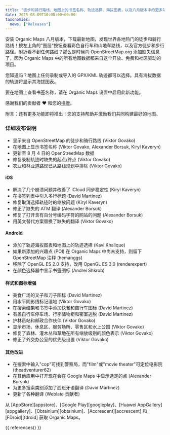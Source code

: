 ```yaml
---
title: "徒步和骑行路线、地图上的书签名称、轨迹选择、海拔图表，以及八月版本中的更多功能"
date: 2025-08-09T10:00:00+00:00
taxonomies:
  news: ["Releases"]
---
```


安装 Organic Maps 八月版本，下载最新地图，发现世界各地热门的徒步和骑行路线！按左上角的"图层"按钮查看彩色自行车和山地车路线，以及官方徒步和步行路径。附近看不到任何路线？那么是时候向 OpenStreetMap.org 添加缺失信息了，因为 Organic Maps 中的所有地图数据都来自这个开放、免费和社区驱动的项目。

您知道吗？地图上任何录制或导入的 GPX/KML 轨迹都可以选择。具有海拔数据的轨迹将显示其海拔图表。

要在地图上查看书签名称，请在 Organic Maps 设置中启用此新功能。

感谢我们的贡献者 ❤️ 和您的[捐赠](@/donate/index.zh-Hans.md)。

附言：还有更多功能即将推出！您的支持帮助并激励我们共同构建最好的地图。

### 详细发布说明

- 显示来自 OpenStreetMap 的徒步和骑行路线 (Viktor Govako)
- 在地图上显示书签名称 (Viktor Govako, Alexander Borsuk, Kiryl Kaveryn)
- 更新至 8 月 4 日的 OpenStreetMap 数据
- 修复录制轨迹时缺失的起点/终点 (Viktor Govako)
- 农业和林业道路现已从路线规划中排除 (Viktor Govako)

#### iOS
- 解决了几个崩溃问题并改善了 iCloud 同步稳定性 (Kiryl Kaveryn)
- 在书签列表中引入多行标题 (David Martinez)
- 修复取消选择轨迹时的缩放问题 (Kiryl Kaveryn)
- 修正了缺失的 ATM 翻译 (Alexander Borsuk)
- 修复了打开含有百分号编码字符的网站的问题 (Alexander Borsuk)
- 用英文替代方案替换了缺失的翻译 (Viktor Govako)

#### Android
- 添加了轨迹海拔图表和地图上的轨迹选择 (Kavi Khalique)
- 如果新添加的兴趣点 (POI) 在 Organic Maps 中尚未支持，则留下 OpenStreetMap 注释 (hemanggs)
- 移除了 OpenGL ES 2.0 支持，改用 OpenGL ES 3.0 (renderexpert)
- 在颜色选择器中显示书签图标 (Andrei Shkrob)

#### 样式和图标增强
- 美食广场的叉子和刀子图标 (David Martinez)
- 用水平阴影线标记湿地 (Viktor Govako)
- 在搜索结果和书签中添加快餐和自行车图标 (David Martinez)
- 有盖自行车停车场、行李储物柜和密室逃脱 (David Martinez)
- 护林员站和邮政合作伙伴 (Viktor Govako)
- 显示市场、休息区、服务场所、零售区和水上公园 (Viktor Govako)
- 修复了森林、灌木丛和草地在所有缩放级别的颜色表示 (Viktor Govako)
- 修正了外交办公室的优先级设置 (Viktor Govako)

#### 其他改进
- 在搜索中输入"cop"可找到警察局，而"film"或"movie theater"可定位电影院 (theadventurer62)
- 在其他应用中打开现在会在 Google Maps 中显示选定的点 (Alexander Borsuk)
- 为更多搜索类别添加了西班牙语翻译 (David Martinez)
- 更新了各种翻译 (Weblate 贡献者)

从 [AppStore][appstore]、[Google Play][googleplay]、[Huawei AppGallery][appgallery]、[Obtainium][obtainium]、[Accrescent][accrescent] 和 [FDroid][fdroid] 获取 Organic Maps。

{{ references() }}
